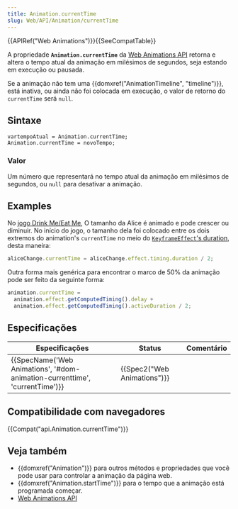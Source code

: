 ```yaml
---
title: Animation.currentTime
slug: Web/API/Animation/currentTime
---
```


{{APIRef("Web Animations")}}{{SeeCompatTable}}

A propriedade **`Animation.currentTime`** da [Web Animations API](/pt-BR/docs/Web/API/Web_Animations_API) retorna e altera o tempo atual da animação em milésimos de segundos, seja estando em execução ou pausada.

Se a animação não tem uma {{domxref("AnimationTimeline", "timeline")}}, está inativa, ou ainda não foi colocada em execução, o valor de retorno do `currentTime` será `null`.

## Sintaxe

```
vartempoAtual = Animation.currentTime;
Animation.currentTime = novoTempo;
```

### Valor

Um número que representará no tempo atual da animação em milésimos de segundos, ou `null` para desativar a animação.

## Examples

No [jogo Drink Me/Eat Me](http://codepen.io/rachelnabors/pen/PNYGZQ?editors=0010), O tamanho da Alice é animado e pode crescer ou diminuir. No início do jogo, o tamanho dela foi colocado entre os dois extremos do animation's `currentTime` no meio do [`KeyframeEffect`'s duration](/pt-BR/docs/Web/API/Web_Animations_API/Animation_timing_options), desta maneira:

```js
aliceChange.currentTime = aliceChange.effect.timing.duration / 2;
```

Outra forma mais genérica para encontrar o marco de 50% da animação pode ser feito da seguinte forma:

```js
animation.currentTime =
  animation.effect.getComputedTiming().delay +
  animation.effect.getComputedTiming().activeDuration / 2;
```

## Especificações

| Especificações                                                                                       | Status                               | Comentário |
| ---------------------------------------------------------------------------------------------------- | ------------------------------------ | ---------- |
| {{SpecName('Web Animations', '#dom-animation-currenttime', 'currentTime')}} | {{Spec2("Web Animations")}} |            |

## Compatibilidade com navegadores

{{Compat("api.Animation.currentTime")}}

## Veja também

- {{domxref("Animation")}} para outros métodos e propriedades que você pode usar para controlar a animação da página web.
- {{domxref("Animation.startTime")}} para o tempo que a animação está programada começar.
- [Web Animations API](/pt-BR/docs/Web/API/Web_Animations_API)
